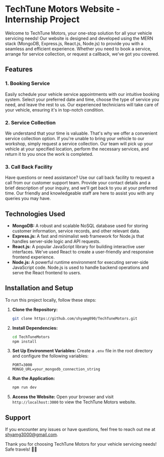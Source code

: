 # TechTune Motors Website - Internship Project

Welcome to TechTune Motors, your one-stop solution for all your vehicle servicing needs! Our website is designed and developed using the MERN stack (MongoDB, Express.js, React.js, Node.js) to provide you with a seamless and efficient experience. Whether you need to book a service, arrange for service collection, or request a callback, we've got you covered.

## Features

### 1. **Booking Service**
Easily schedule your vehicle service appointments with our intuitive booking system. Select your preferred date and time, choose the type of service you need, and leave the rest to us. Our experienced technicians will take care of your vehicle, ensuring it's in top-notch condition.

### 2. **Service Collection**
We understand that your time is valuable. That's why we offer a convenient service collection option. If you're unable to bring your vehicle to our workshop, simply request a service collection. Our team will pick up your vehicle at your specified location, perform the necessary services, and return it to you once the work is completed.

### 3. **Call Back Facility**
Have questions or need assistance? Use our call back facility to request a call from our customer support team. Provide your contact details and a brief description of your inquiry, and we'll get back to you at your preferred time. Our friendly and knowledgeable staff are here to assist you with any queries you may have.

## Technologies Used

- **MongoDB:** A robust and scalable NoSQL database used for storing customer information, service records, and other relevant data.
- **Express.js:** A fast and minimalist web framework for Node.js that handles server-side logic and API requests.
- **React.js:** A popular JavaScript library for building interactive user interfaces. We've used React to create a user-friendly and responsive frontend experience.
- **Node.js:** A powerful runtime environment for executing server-side JavaScript code. Node.js is used to handle backend operations and serve the React frontend to users.

## Installation and Setup

To run this project locally, follow these steps:

1. **Clone the Repository:**
   ```sh
   git clone https://github.com/shyamg090/TechTuneMotors.git
   ```

2. **Install Dependencies:**
   ```sh
   cd TechTuneMotors
   npm install
   ```

3. **Set Up Environment Variables:**
   Create a `.env` file in the root directory and configure the following variables:
   ```env
   PORT=3000
   MONGO_URL=your_mongodb_connection_string
   ```

4. **Run the Application:**
   ```sh
   npm run dev
   ```

5. **Access the Website:**
   Open your browser and visit `http://localhost:3000` to view the TechTune Motors website.

## Support

If you encounter any issues or have questions, feel free to reach out me at shyamg3000@gmail.com.

Thank you for choosing TechTune Motors for your vehicle servicing needs! Safe travels! 🚗✨